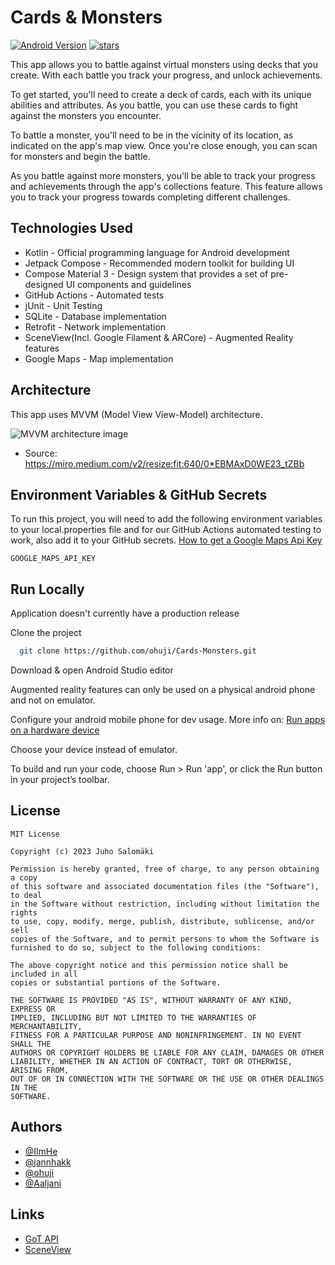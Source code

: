 
# Cards & Monsters

[![Android Version](https://badgen.net/badge/icon/33?icon=android&label=Android)](https://support.google.com/android/answer/7680439?hl=en)
[![stars](https://badgen.net/github/stars/ohuji/Cards-Monsters)](https://github.com/ohuji/Cards-Monsters)


This app allows you to battle against virtual monsters using decks that you create. With each battle you track your progress, and unlock achievements.

To get started, you'll need to create a deck of cards, each with its unique abilities and attributes. As you battle, you can use these cards to fight against the monsters you encounter.

To battle a monster, you'll need to be in the vicinity of its location, as indicated on the app's map view. Once you're close enough, you can scan for monsters and begin the battle.

As you battle against more monsters, you'll be able to track your progress and achievements through the app's collections feature. This feature allows you to track your progress towards completing different challenges.



## Technologies Used

- Kotlin - Official programming language for Android development
- Jetpack Compose - Recommended modern toolkit for building UI
- Compose Material 3 - Design system that provides a set of pre-designed UI components and guidelines
- GitHub Actions - Automated tests
- jUnit - Unit Testing
- SQLite - Database implementation
- Retrofit - Network implementation
- SceneView(Incl. Google Filament & ARCore) - Augmented Reality features
- Google Maps - Map implementation



## Architecture

This app uses MVVM (Model View View-Model) architecture.

![MVVM architecture image](https://miro.medium.com/v2/resize:fit:640/0*EBMAxD0WE23_tZBb)

- Source: https://miro.medium.com/v2/resize:fit:640/0*EBMAxD0WE23_tZBb
## Environment Variables & GitHub Secrets

To run this project, you will need to add the following environment variables to your local.properties file and for our GitHub Actions automated testing to work, also add it to your GitHub secrets.
[How to get a Google Maps Api Key](https://developers.google.com/maps/documentation/embed/get-api-key)

`GOOGLE_MAPS_API_KEY`

## Run Locally

Application doesn't currently have a production release

Clone the project

```bash
  git clone https://github.com/ohuji/Cards-Monsters.git
```
Download & open Android Studio editor

Augmented reality features can only be used on a physical android phone and not on emulator.

Configure your android mobile phone for dev usage. 
More info on: [Run apps on a hardware device](https://developer.android.com/studio/run/device)

Choose your device instead of emulator.

To build and run your code, choose Run > Run 'app', or click the Run button in your project’s toolbar.


## License

```
MIT License

Copyright (c) 2023 Juho Salomäki

Permission is hereby granted, free of charge, to any person obtaining a copy
of this software and associated documentation files (the "Software"), to deal
in the Software without restriction, including without limitation the rights
to use, copy, modify, merge, publish, distribute, sublicense, and/or sell
copies of the Software, and to permit persons to whom the Software is
furnished to do so, subject to the following conditions:

The above copyright notice and this permission notice shall be included in all
copies or substantial portions of the Software.

THE SOFTWARE IS PROVIDED "AS IS", WITHOUT WARRANTY OF ANY KIND, EXPRESS OR
IMPLIED, INCLUDING BUT NOT LIMITED TO THE WARRANTIES OF MERCHANTABILITY,
FITNESS FOR A PARTICULAR PURPOSE AND NONINFRINGEMENT. IN NO EVENT SHALL THE
AUTHORS OR COPYRIGHT HOLDERS BE LIABLE FOR ANY CLAIM, DAMAGES OR OTHER
LIABILITY, WHETHER IN AN ACTION OF CONTRACT, TORT OR OTHERWISE, ARISING FROM,
OUT OF OR IN CONNECTION WITH THE SOFTWARE OR THE USE OR OTHER DEALINGS IN THE
SOFTWARE.

```


## Authors

- [@IlmHe](https://github.com/IlmHe)
- [@jannhakk](https://github.com/jannhakk)
- [@ohuji](https://github.com/ohuji)
- [@Aaljani](https://github.com/Aaljani)


## Links
- [GoT API](https://gameofthronesquotes.xyz/)
- [SceneView](https://github.com/SceneView/sceneview-android)



